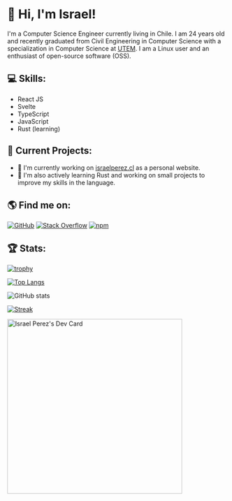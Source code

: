 # 👋 Hi, I'm Israel!

I'm a Computer Science Engineer currently living in Chile. I am 24 years old and recently graduated from Civil Engineering in Computer Science with a specialization in Computer Science at [UTEM](https://fing.utem.cl/carreras-ingreso-paes/ingenieria-civil-en-computacion-mencion-informatica/). I am a Linux user and an enthusiast of open-source software (OSS).

## 💻 Skills:

- React JS
- Svelte
- TypeScript
- JavaScript
- Rust (learning)

## 🚀 Current Projects:

- 🔭 I'm currently working on [israelperez.cl](https://israelperez.cl) as a personal website.
- 🌱 I'm also actively learning Rust and working on small projects to improve my skills in the language.

## 🌎 Find me on:

[![GitHub](https://img.shields.io/badge/-GitHub-000?style=flat&logo=GitHub&logoColor=white)](https://github.com/IsraPerez98)  [![Stack Overflow](https://img.shields.io/badge/-Stack%20Overflow-FE7A16?style=flat&logo=Stack%20Overflow&logoColor=white)](https://stackoverflow.com/users/16515746/israel-perez)  [![npm](https://img.shields.io/badge/-npm-CB3837?style=flat&logo=npm&logoColor=white)](https://www.npmjs.com/~israperez98)

## 🏆 Stats:

[![trophy](https://github-profile-trophy.vercel.app/?username=IsraPerez98)](https://github.com/ryo-ma/github-profile-trophy)

[![Top Langs](https://github-readme-stats.vercel.app/api/top-langs/?username=IsraPerez98)](https://github.com/anuraghazra/github-readme-stats)

![GitHub stats](https://github-readme-stats.vercel.app/api?username=IsraPerez98&show_icons=true&count_private=true)  

[![Streak](https://streak-stats.demolab.com/?user=IsraPerez98)](https://github.com/anuraghazra/github-readme-stats)

<a href="https://app.daily.dev/IsraPerez98"><img src="https://api.daily.dev/devcards/ce79cb53686a4452a84920b083f9e8f1.png?r=p4i" width="400" alt="Israel Perez's Dev Card"/></a>
